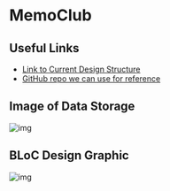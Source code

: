 # MemoClub

## Useful Links

* [Link to Current Design Structure](https://www.figma.com/file/RugeWrPOBgDUWwE1prm6kZ/GroupProject1?node-id=1%3A143)
* [GitHub repo we can use for reference](https://github.com/ashtonjonesdev/reply_flutter)

## Image of Data Storage

![img](https://cdn.discordapp.com/attachments/851552841395077214/858492796477243442/unknown.png)

## BLoC Design Graphic

![img](https://cdn.discordapp.com/attachments/851552841395077214/858392404439597106/04-BLoC-diagram-1-650x284.png)

